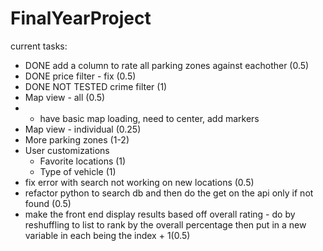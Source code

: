 # FinalYearProject
current tasks:
  - DONE add a column to rate all parking zones against eachother (0.5)
  - DONE price filter - fix (0.5)
  - DONE NOT TESTED crime filter (1)
  - Map view - all (0.5) 
  -    - have basic map loading, need to center, add markers
  - Map view - individual (0.25)
  - More parking zones (1-2)
  - User customizations
    - Favorite locations (1)
    - Type of vehicle (1)
  - fix error with search not working on new locations (0.5)
  - refactor python to search db and then do the get on the api only if not found (0.5)
  - make the front end display results based off overall rating - do by reshuffling to list to rank by the overall percentage then put in a new variable in each being the index + 1(0.5)
   
